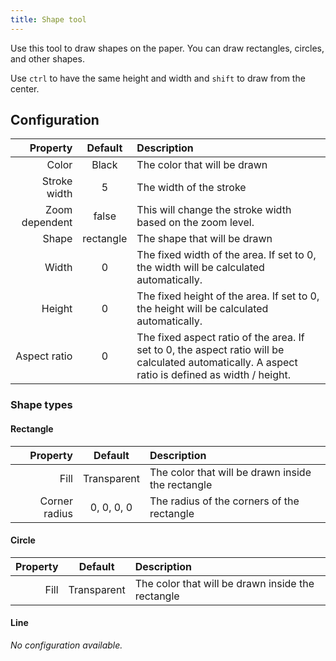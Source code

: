 ```yaml
---
title: Shape tool
---
```


Use this tool to draw shapes on the paper.
You can draw rectangles, circles, and other shapes.

Use `ctrl` to have the same height and width and `shift` to draw from the center.

## Configuration

|       Property |  Default  | Description                                                                                                                                                                                      |
| -------------: | :-------: | :----------------------------------------------------------------------------------------------------------------------------------------------------------------------------------------------- |
|          Color |   Black   | The color that will be drawn                                                                                                                                                                     |
|   Stroke width |     5     | The width of the stroke                                                                                                                                                                          |
| Zoom dependent |   false   | This will change the stroke width based on the zoom level.                                                                                                                       |
|          Shape | rectangle | The shape that will be drawn                                                                                                                                                                     |
|          Width |     0     | The fixed width of the area. If set to 0, the width will be calculated automatically.                                                                            |
|         Height |     0     | The fixed height of the area. If set to 0, the height will be calculated automatically.                                                                          |
|   Aspect ratio |     0     | The fixed aspect ratio of the area. If set to 0, the aspect ratio will be calculated automatically. A aspect ratio is defined as width / height. |

### Shape types

#### Rectangle

|      Property |   Default   | Description                                       |
| ------------: | :---------: | :------------------------------------------------ |
|          Fill | Transparent | The color that will be drawn inside the rectangle |
| Corner radius |  0, 0, 0, 0 | The radius of the corners of the rectangle        |

#### Circle

| Property |   Default   | Description                                       |
| -------: | :---------: | :------------------------------------------------ |
|     Fill | Transparent | The color that will be drawn inside the rectangle |

#### Line

_No configuration available._
